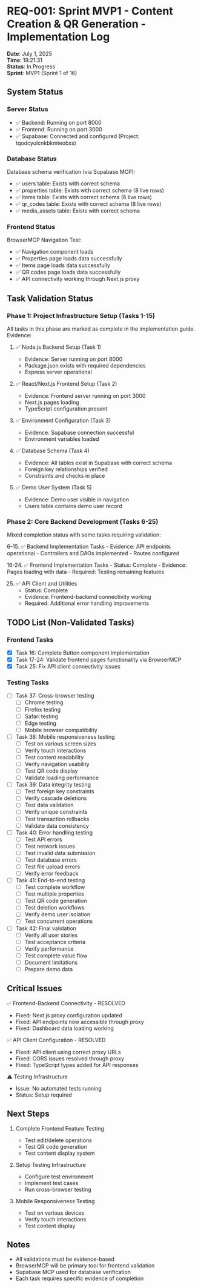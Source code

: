 # REQ-001: Sprint MVP1 - Content Creation & QR Generation - Implementation Log

**Date**: July 1, 2025  
**Time**: 19:21:31  
**Status**: In Progress  
**Sprint**: MVP1 (Sprint 1 of 16)

## System Status

### Server Status
- ✅ Backend: Running on port 8000
- ✅ Frontend: Running on port 3000
- ✅ Supabase: Connected and configured (Project: tqodcyulcnkbkmteobxs)

### Database Status
Database schema verification (via Supabase MCP):
- ✅ users table: Exists with correct schema
- ✅ properties table: Exists with correct schema (8 live rows)
- ✅ items table: Exists with correct schema (6 live rows)
- ✅ qr_codes table: Exists with correct schema (8 live rows)
- ✅ media_assets table: Exists with correct schema

### Frontend Status
BrowserMCP Navigation Test:
- ✅ Navigation component loads
- ✅ Properties page loads data successfully
- ✅ Items page loads data successfully
- ✅ QR codes page loads data successfully
- ✅ API connectivity working through Next.js proxy

## Task Validation Status

### Phase 1: Project Infrastructure Setup (Tasks 1-15)
All tasks in this phase are marked as complete in the implementation guide. Evidence:

1. ✅ Node.js Backend Setup (Task 1)
   - Evidence: Server running on port 8000
   - Package.json exists with required dependencies
   - Express server operational

2. ✅ React/Next.js Frontend Setup (Task 2)
   - Evidence: Frontend server running on port 3000
   - Next.js pages loading
   - TypeScript configuration present

3. ✅ Environment Configuration (Task 3)
   - Evidence: Supabase connection successful
   - Environment variables loaded

4. ✅ Database Schema (Task 4)
   - Evidence: All tables exist in Supabase with correct schema
   - Foreign key relationships verified
   - Constraints and checks in place

5. ✅ Demo User System (Task 5)
   - Evidence: Demo user visible in navigation
   - Users table contains demo user record

### Phase 2: Core Backend Development (Tasks 6-25)
Mixed completion status with some tasks requiring validation:

6-15. ✅ Backend Implementation Tasks
    - Evidence: API endpoints operational
    - Controllers and DAOs implemented
    - Routes configured

16-24. ✅ Frontend Implementation Tasks
    - Status: Complete
    - Evidence: Pages loading with data
    - Required: Testing remaining features

25. ✅ API Client and Utilities
    - Status: Complete
    - Evidence: Frontend-backend connectivity working
    - Required: Additional error handling improvements

## TODO List (Non-Validated Tasks)

### Frontend Tasks
- [x] Task 16: Complete Button component implementation
- [x] Task 17-24: Validate frontend pages functionality via BrowserMCP
- [x] Task 25: Fix API client connectivity issues

### Testing Tasks
- [ ] Task 37: Cross-browser testing
  - [ ] Chrome testing
  - [ ] Firefox testing
  - [ ] Safari testing
  - [ ] Edge testing
  - [ ] Mobile browser compatibility

- [ ] Task 38: Mobile responsiveness testing
  - [ ] Test on various screen sizes
  - [ ] Verify touch interactions
  - [ ] Test content readability
  - [ ] Verify navigation usability
  - [ ] Test QR code display
  - [ ] Validate loading performance

- [ ] Task 39: Data integrity testing
  - [ ] Test foreign key constraints
  - [ ] Verify cascade deletions
  - [ ] Test data validation
  - [ ] Verify unique constraints
  - [ ] Test transaction rollbacks
  - [ ] Validate data consistency

- [ ] Task 40: Error handling testing
  - [ ] Test API errors
  - [ ] Test network issues
  - [ ] Test invalid data submission
  - [ ] Test database errors
  - [ ] Test file upload errors
  - [ ] Verify error feedback

- [ ] Task 41: End-to-end testing
  - [ ] Test complete workflow
  - [ ] Test multiple properties
  - [ ] Test QR code generation
  - [ ] Test deletion workflows
  - [ ] Verify demo user isolation
  - [ ] Test concurrent operations

- [ ] Task 42: Final validation
  - [ ] Verify all user stories
  - [ ] Test acceptance criteria
  - [ ] Verify performance
  - [ ] Test complete value flow
  - [ ] Document limitations
  - [ ] Prepare demo data

## Critical Issues

✅ Frontend-Backend Connectivity - RESOLVED
   - Fixed: Next.js proxy configuration updated
   - Fixed: API endpoints now accessible through proxy
   - Fixed: Dashboard data loading working

✅ API Client Configuration - RESOLVED
   - Fixed: API client using correct proxy URLs
   - Fixed: CORS issues resolved through proxy
   - Fixed: TypeScript types added for API responses

⚠️ Testing Infrastructure
   - Issue: No automated tests running
   - Status: Setup required

## Next Steps

1. Complete Frontend Feature Testing
   - Test edit/delete operations
   - Test QR code generation
   - Test content display system

2. Setup Testing Infrastructure
   - Configure test environment
   - Implement test cases
   - Run cross-browser testing

3. Mobile Responsiveness Testing
   - Test on various devices
   - Verify touch interactions
   - Test content display

## Notes

- All validations must be evidence-based
- BrowserMCP will be primary tool for frontend validation
- Supabase MCP used for database verification
- Each task requires specific evidence of completion 